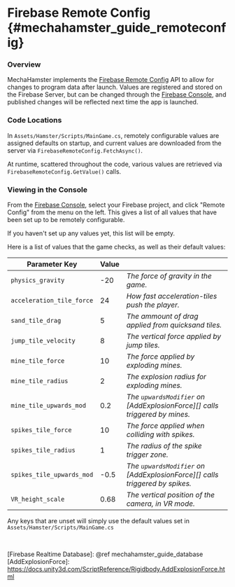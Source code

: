 Firebase Remote Config {#mechahamster_guide_remoteconfig}
================

### Overview

MechaHamster implements the [Firebase Remote Config][] API to
allow for changes to program data after launch.  Values are
registered and stored on the Firebase Server, but can be
changed through the [Firebase Console][], and published
changes will be reflected next time the app is launched.


### Code Locations

In `Assets/Hamster/Scripts/MainGame.cs`, remotely configurable
values are assigned defaults on startup, and current values are
downloaded from the server via `FirebaseRemoteConfig.FetchAsync()`.

At runtime, scattered throughout the code, various values are
retrieved via `FirebaseRemoteConfig.GetValue()` calls.

### Viewing in the Console

From the [Firebase Console][], select your Firebase project, and click
"Remote Config" from the menu on the left.  This gives a list of all
values that have been set up to be remotely configurable.

If you haven't set up any values yet, this list will be empty.

Here is a list of values that the game checks, as well as their
default values:


| Parameter Key              | Value |                                   |
|----------------------------|-------|-----------------------------------|
| `physics_gravity`          |  -20  | *The force of gravity in the game.* |
| `acceleration_tile_force`  | 24    | *How fast acceleration-tiles push the player.* |
| `sand_tile_drag`           | 5     | *The ammount of drag applied from quicksand tiles.* |
| `jump_tile_velocity`       | 8     | *The vertical force applied by jump tiles.* |
| `mine_tile_force`          | 10    | *The force applied by exploding mines.* |
| `mine_tile_radius`         | 2     | *The explosion radius for exploding mines.* |
| `mine_tile_upwards_mod`    | 0.2   | *The `upwardsModifier` on [AddExplosionForce][] calls triggered by mines.* |
| `spikes_tile_force`        | 10    | *The force applied when colliding with spikes.* |
| `spikes_tile_radius`       | 1     | *The radius of the spike trigger zone.* |
| `spikes_tile_upwards_mod`  | -0.5  | *The `upwardsModifier` on [AddExplosionForce][] calls triggered by spikes.* |
| `VR_height_scale`          | 0.68  | *The vertical position of the camera, in VR mode.* |
 

Any keys that are unset will simply use the default values set in 
`Assets/Hamster/Scripts/MainGame.cs`

<br>

  [Firebase Remote Config]: https://firebase.google.com/docs/remote-config/
  [Firebase Console]: https://console.firebase.google.com/
  [Analytics DebugView]: https://support.google.com/firebase/answer/7201382?hl=en&utm_id=ad
  [Firebase Realtime Database]: @ref mechahamster_guide_database
  [AddExplosionForce]: https://docs.unity3d.com/ScriptReference/Rigidbody.AddExplosionForce.html